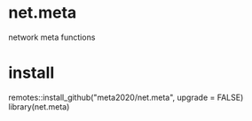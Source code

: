 # net.meta
network meta functions

# install
remotes::install_github("meta2020/net.meta", upgrade = FALSE)
library(net.meta)
